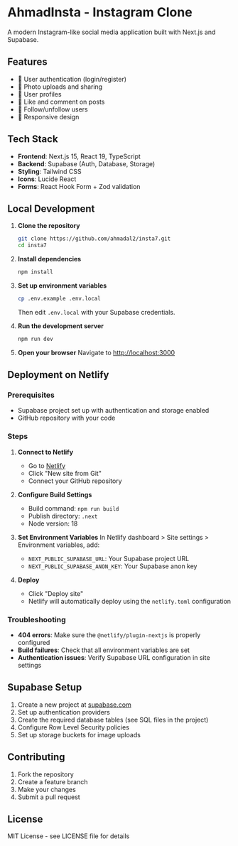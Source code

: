 # AhmadInsta - Instagram Clone

A modern Instagram-like social media application built with Next.js and Supabase.

## Features

- 🔐 User authentication (login/register)
- 📸 Photo uploads and sharing
- 👤 User profiles
- 💖 Like and comment on posts
- 🔄 Follow/unfollow users
- 📱 Responsive design

## Tech Stack

- **Frontend**: Next.js 15, React 19, TypeScript
- **Backend**: Supabase (Auth, Database, Storage)
- **Styling**: Tailwind CSS
- **Icons**: Lucide React
- **Forms**: React Hook Form + Zod validation

## Local Development

1. **Clone the repository**
   ```bash
   git clone https://github.com/ahmadal2/insta7.git
   cd insta7
   ```

2. **Install dependencies**
   ```bash
   npm install
   ```

3. **Set up environment variables**
   ```bash
   cp .env.example .env.local
   ```
   Then edit `.env.local` with your Supabase credentials.

4. **Run the development server**
   ```bash
   npm run dev
   ```

5. **Open your browser**
   Navigate to [http://localhost:3000](http://localhost:3000)

## Deployment on Netlify

### Prerequisites
- Supabase project set up with authentication and storage enabled
- GitHub repository with your code

### Steps

1. **Connect to Netlify**
   - Go to [Netlify](https://netlify.com)
   - Click "New site from Git"
   - Connect your GitHub repository

2. **Configure Build Settings**
   - Build command: `npm run build`
   - Publish directory: `.next`
   - Node version: 18

3. **Set Environment Variables**
   In Netlify dashboard > Site settings > Environment variables, add:
   - `NEXT_PUBLIC_SUPABASE_URL`: Your Supabase project URL
   - `NEXT_PUBLIC_SUPABASE_ANON_KEY`: Your Supabase anon key

4. **Deploy**
   - Click "Deploy site"
   - Netlify will automatically deploy using the `netlify.toml` configuration

### Troubleshooting

- **404 errors**: Make sure the `@netlify/plugin-nextjs` is properly configured
- **Build failures**: Check that all environment variables are set
- **Authentication issues**: Verify Supabase URL configuration in site settings

## Supabase Setup

1. Create a new project at [supabase.com](https://supabase.com)
2. Set up authentication providers
3. Create the required database tables (see SQL files in the project)
4. Configure Row Level Security policies
5. Set up storage buckets for image uploads

## Contributing

1. Fork the repository
2. Create a feature branch
3. Make your changes
4. Submit a pull request

## License

MIT License - see LICENSE file for details
